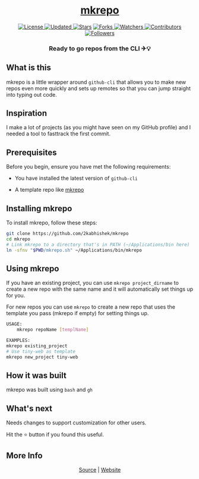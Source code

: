 <div align = "center">

<h1><a href="https://2kabhishek.github.io/mkrepo">mkrepo</a></h1>

<a href="https://github.com/2KAbhishek/mkrepo/blob/main/LICENSE">
<img alt="License" src="https://img.shields.io/github/license/2kabhishek/mkrepo?style=plastic&color=white&label=License"> </a>

<a href="https://github.com/2KAbhishek/mkrepo/pulse">
<img alt="Updated" src="https://img.shields.io/github/last-commit/2kabhishek/mkrepo?style=plastic&color=e30724&label=Updated"> </a>

<a href="https://github.com/2KAbhishek/mkrepo/stargazers">
<img alt="Stars" src="https://img.shields.io/github/stars/2kabhishek/mkrepo?style=plastic&color=00d451&label=Stars"></a>

<a href="https://github.com/2KAbhishek/mkrepo/network/members">
<img alt="Forks" src="https://img.shields.io/github/forks/2kabhishek/mkrepo?style=plastic&color=1688f0&label=Forks"> </a>

<a href="https://github.com/2KAbhishek/mkrepo/watchers">
<img alt="Watchers" src="https://img.shields.io/github/watchers/2kabhishek/mkrepo?style=plastic&color=ff5500&label=Watchers"> </a>

<a href="https://github.com/2KAbhishek/mkrepo/graphs/contributors">
<img alt="Contributors" src="https://img.shields.io/github/contributors/2kabhishek/mkrepo?style=plastic&color=f0f&label=Contributors"> </a>

<a href="https://github.com/2KAbhishek?tab=followers">
<img alt="Followers" src="https://img.shields.io/github/followers/2kabhishek?color=222&style=plastic&label=Followers"> </a>

<h3>Ready to go repos from the CLI ✈💡</h3>

</div>

## What is this

mkrepo is a little wrapper around `github-cli` that allows you to make new repos even more quickly and sets up remotes so that you can jump straight into typing out code.

## Inspiration

I make a lot of projects (as you might have seen on my GitHub profile) and I needed a tool to fasttrack the first commit.

## Prerequisites

Before you begin, ensure you have met the following requirements:

- You have installed the latest version of `github-cli`

- A template repo like [mkrepo](https://github.com/2kabhishek/mkrepo)

## Installing mkrepo

To install mkrepo, follow these steps:

```bash
git clone https://github.com/2kabhishek/mkrepo
cd mkrepo
# Link mkrepo to a directory that's in PATH (~/Applications/bin here)
ln -sfnv "$PWD/mkrepo.sh" ~/Applications/bin/mkrepo
```

## Using mkrepo

If you have an existing project, you can use `mkrepo project_dirname` to create a new repo with the same name and it will automatically set things up for you.

For new repos you can use `mkrepo` to create a new repo that uses the template you pass (mkrepo if empty) for setting things up.

```bash
USAGE:
    mkrepo repoName [templName]

EXAMPLES:
mkrepo existing_project
# Use tiny-web as template
mkrepo new_project tiny-web
```

## How it was built

mkrepo was built using `bash` and `gh`

## What's next

Needs changes to support customization for other users.

Hit the ⭐ button if you found this useful.

## More Info

<div align="center">

<a href="https://github.com/2KAbhishek/mkrepo">Source</a> | <a href="https://2kabhishek.github.io/mkrepo">Website</a>

</div>
